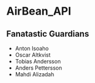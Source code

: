 # AirBean_API
## Fanatastic Guardians

<ul>
  <li>Anton Isoaho</li>
  <li>Oscar Altkvist</li>
  <li>Tobias Andersson</li>
  <li>Anders Pettersson</li>
  <li>Mahdi Alizadah</li>
</ul>
